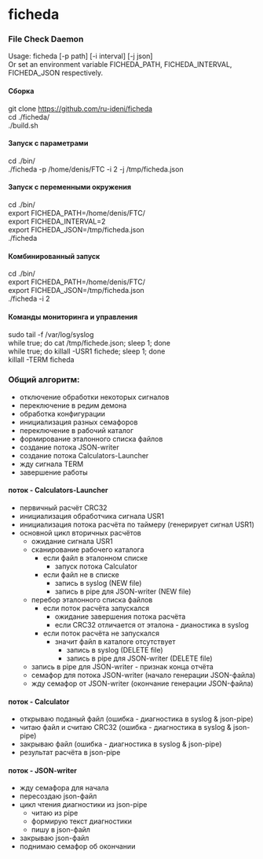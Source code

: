 # ficheda

### File Check Daemon
Usage: ficheda [-p path] [-i interval] [-j json]  
Or set an environment variable FICHEDA_PATH, FICHEDA_INTERVAL, FICHEDA_JSON respectively.

#### Сборка
git clone https://github.com/ru-ideni/ficheda  
cd ./ficheda/  
./build.sh  

#### Запуск с параметрами
cd ./bin/  
./ficheda -p /home/denis/FTC -i 2 -j /tmp/ficheda.json  

#### Запуск с переменными окружения
cd ./bin/  
export FICHEDA_PATH=/home/denis/FTC/  
export FICHEDA_INTERVAL=2  
export FICHEDA_JSON=/tmp/ficheda.json  
./ficheda  

#### Комбинированный запуск
cd ./bin/  
export FICHEDA_PATH=/home/denis/FTC/  
export FICHEDA_JSON=/tmp/ficheda.json  
./ficheda -i 2  

#### Команды мониторинга и управления
sudo tail -f /var/log/syslog  
while true; do cat /tmp/fichede.json; sleep 1; done  
while true; do killall -USR1 fichede; sleep 1; done  
killall -TERM ficheda  

### Общий алгоритм:
- отключение обработки некоторых сигналов
- переключение в редим демона
- обработка конфигурации
- инициализация разных семафоров
- переключение в рабочий каталог
- формирование эталонного списка файлов
- создание потока JSON-writer
- создание потока Calculators-Launcher
- жду сигнала TERM
- завершение работы

#### поток - Calculators-Launcher
- первичный расчёт CRC32
- инициализация обработчика сигнала USR1
- инициализация потока расчёта по таймеру (генерирует сигнал USR1)
- основной цикл вторичных расчётов
  - ожидание сигнала USR1
  - сканирование рабочего каталога
    - если файл в эталонном списке
      - запуск потока Calculator
    - если файл не в списке
      - запись в syslog (NEW file)
      - запись в pipe для JSON-writer (NEW file)
  - перебор эталонного списка файлов
    - если поток расчёта запускался
      - ожидание завершения потока расчёта
      - если CRC32 отличается от эталона - дианостика в syslog
    - если поток расчёта не запускался
      - значит файл в каталоге отсутствует
        - запись в syslog (DELETE file)
        - запись в pipe для JSON-writer (DELETE file)
  - запись в pipe для JSON-writer - признак конца отчёта
  - семафор для потока JSON-writer (начало генерации JSON-файла)
  - жду семафор от JSON-writer (окончание генерации JSON-файла)

#### поток - Calculator
- открываю поданый файл (ошибка - диагностика в syslog & json-pipe)
- читаю файл и считаю CRC32 (ошибка - диагностика в syslog & json-pipe)
- закрываю файл (ошибка - диагностика в syslog & json-pipe)
- результат расчёта в json-pipe

#### поток - JSON-writer
- жду семафора для начала
- пересоздаю json-файл
- цикл чтения диагностики из json-pipe
  - читаю из pipe
  - формирую текст диагностики
  - пишу в json-файл
- закрываю json-файл
- поднимаю семафор об окончании
